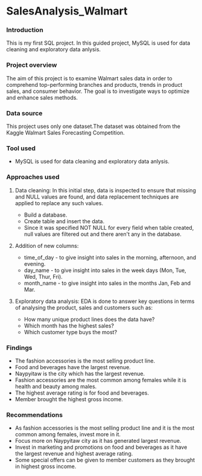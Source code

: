 # SalesAnalysis_Walmart

### Introduction

This is my first SQL project. In this guided project, MySQL is used for data cleaning and exploratory data anlysis.

### Project overview

The aim of this project is to examine Walmart sales data in order to comprehend top-performing branches and products, trends in product sales, and consumer behavior. The goal is to investigate ways to optimize and enhance sales methods.

### Data source

This project uses only one dataset.The dataset was obtained from the Kaggle Walmart Sales Forecasting Competition.

### Tool used
- MySQL is used for data cleaning and exploratory data anlysis.

### Approaches used

1. Data cleaning: In this initial step, data is inspected to ensure that missing and NULL values are found, and data replacement techniques are applied to replace any such values.

    - Build a database.
    - Create table and insert the data.
    - Since it was specified NOT NULL for every field when table created, null values are filtered out and there aren't any in the database.
  
2. Addition of new columns:

   - time_of_day - to give insight into sales in the morning, afternoon, and evening.
   - day_name - to give insight into sales in the week days (Mon, Tue, Wed, Thur, Fri).
   - month_name - to give insight into sales in the months Jan, Feb and Mar.

3. Exploratory data analysis: EDA is done to answer key questions in terms of analysing the product, sales and customers such as:

   - How many unique product lines does the data have?
   - Which month has the highest sales?
   - Which customer type buys the most?

### Findings

- The fashion accessories is the most selling product line.
- Food and beverages have the largest revenue.
- Naypyitaw is the city which has the largest revenue.
- Fashion accessories are the most common among females while it is health and beauty among males.
- The highest average rating is for food and beverages.
- Member brought the highest gross income.

### Recommendations

- As fashion accessories is the most selling product line and it is the most common among females, invest more in it.
- Focus more on Naypyitaw city as it has generated largest revenue.
- Invest in marketing and promotions on food and beverages as it have the largest revenue and highest average rating.
- Some special offers can be given to member customers as they brought in highest gross income. 
  
